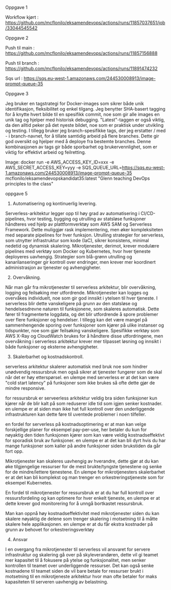 Oppgave 1

Workflow kjørt : https://github.com/mcflonilo/eksamendevops/actions/runs/11857037651/job/33044545542

Oppgave 2

Push til main : https://github.com/mcflonilo/eksamendevops/actions/runs/11857156888

Push til branch : https://github.com/mcflonilo/eksamendevops/actions/runs/11891474232

Sqs url : https://sqs.eu-west-1.amazonaws.com/244530008913/image-prompt-queue-35

Oppgave 3

Jeg bruker en tagstrategi for Docker-images som sikrer både unik identifikasjon, fleksibilitet og enkel tilgang. Jeg benytter SHA-basert tagging for å knytte hvert bilde til en spesifikk commit, noe som gir alle images en unik tag og hjelper med historisk debugging. "Latest"-taggen er også viktig, da den alltid peker på det nyeste bildet, noe som er praktisk under utvikling og testing. I tillegg bruker jeg branch-spesifikke tags, der jeg erstatter / med - i branch-navnet, for å tillate samtidig arbeid på flere branches. Dette gir god oversikt og hjelper med å deploye fra bestemte branches. Denne kombinasjonen av tags gir både sporbarhet og brukervennlighet, som er viktig for effektivt arbeid og feilretting.

Image: docker run -e AWS_ACCESS_KEY_ID=xxx -e AWS_SECRET_ACCESS_KEY=yyy -e SQS_QUEUE_URL=https://sqs.eu-west-1.amazonaws.com/244530008913/image-prompt-queue-35 mcflonilo/eksamendevopskandidat35:latest "Glenn teaching DevOps principles to the class"

oppgave 5
1.	Automatisering og kontinuerlig levering.

Serverless-arkitektur legger opp til høy grad av automatisering i CI/CD-pipelines, hvor testing, bygging og utrulling av statsløse funksjoner håndteres ved hjelp av plattformverktøy som AWS SAM og Serverless Framework. Dette muliggjør rask implementering, men øker kompleksiteten med separate pipelines for hver funksjon. Utrulling strategier for serverless, som utnytter infrastruktur som kode (IaC), sikrer konsistens, minimal nedetid og dynamisk skalering. Mikrotjenester, derimot, krever modulære pipelines med verktøy som Docker og Kubernetes, hvor hver tjeneste deployeres uavhengig. Strategier som blå-grønn utrulling og kanarilanseringer gir kontroll over endringer, men krever mer koordinert administrasjon av tjenester og avhengigheter.

2.	Overvåkning.

Når man går fra mikrotjenester til serverless arkitektur, blir overvåkning, logging og feilsøking mer utfordrende. Mikrotjenester kan logges og overvåkes individuelt, noe som gir god innsikt i ytelsen til hver tjeneste. I serverless blir dette vanskeligere på grunn av den statsløse og hendelsesdrevne naturen til funksjonene, som skaleres automatisk. Dette fører til fragmenterte loggdata, og det blir utfordrende å spore problemer over flere funksjoner og hendelser. I tillegg kan det være mangel på sammenhengende sporing over funksjoner som kjører på ulike instanser og tidspunkter, noe som gjør feilsøking vanskeligere. Spesifikke verktøy som AWS X-Ray og CloudWatch brukes for å håndtere disse utfordringene, men overvåkning i serverless arkitektur krever mer tilpasset løsning og innsikt i både funksjoner og eksterne avhengigheter.

3.	Skalerbarhet og kostnadskontroll.

serverless arkitektur skalerer automatisk med bruk noe som hindrer unødvendig ressursbruk men også sikrer at tjenester fungerer som de skal når det er høy etterspørsel. en ulempe med serverless er at det kan være "cold start latency" på funksjoner som ikke brukes så ofte dette gjør de mindre responsive.

for ressursbruk er serveerless arkitektur veldig bra siden funksjoner kun kjører når de blir kalt på som reduserer idle tid som igjen senker kostnader. en ulempe er at siden man ikke hat full kontroll over den underliggende infrastrukturen kan dette føre til uventede problemer i noen tilfeller.

en fordel for serverless på kostnadsoptimering er at man kan velge forskjellige planer for eksempel pay-per-use, her betaler du kun for nøyaktig den tiden funksjonen kjører som kan være veldig kostnadseffektivt for sporadisk bruk av funksjoner. en ulempe er at det kan bli dyrt hvis du har mange funksjoner som kaller på andre funksjoner siden brukstiden da går fort opp.

Mikrotjenester kan skaleres uavhengig av hverandre, dette gjør at du kan øke tilgjengelige ressurser for de mest brukte/tyngste tjenestene og senke for de mindre/lettere tjenestene. En ulempe for mikrotjenesters skalerbarhet er at det kan bli komplekst og man trenger en orkestreringstjeneste som for eksempel Kubernetes.

En fordel til mikrotjenester for ressursbruk er at du har full kontroll over ressursfordeling og kan optimere for hver enkelt tjeneste, en ulempe er at dette krever god monitorering for å unngå bortkastet ressursbruk.

Man kan oppnå høy kostnadseffektivitet med mikrotjenester siden du kan skalere nøyaktig de delene som trenger skalering i motsetning til å måtte skalere hele applikasjonen. en ulempe er at du får ekstra kostnader på grunn av behovet for orkestreringsverktøy

4.	Ansvar 

I en overgang fra mikrotjenester til serverless vil ansvaret for servere infrastruktur og skalering gå over på skyleverandøren, dette vil gi teamet mer kapasitet til å fokusere på ytelse og funksjonalitet, men senker kontrollen til teamet over underliggende ressurser. Det kan også senke kostnadene til teamet siden de vil bare betale for ressurser brukt i motsetning til en mikrotjeneste arkitektur hvor man ofte betaler for maks kapasiteten til serveren uavhengig av belastning.
